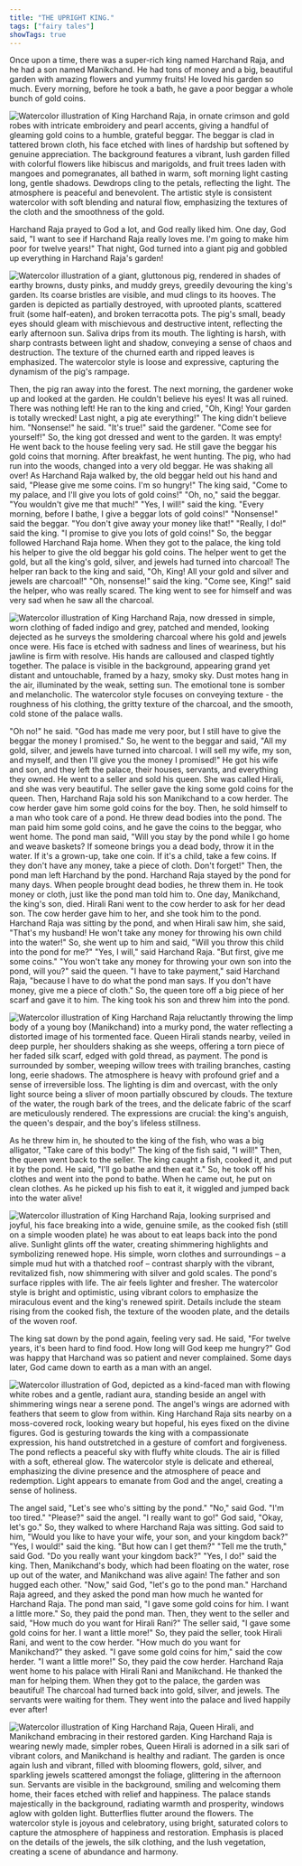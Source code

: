 ```yaml
---
title: "THE UPRIGHT KING."
tags: ["fairy tales"]
showTags: true
---
```


Once upon a time, there was a super-rich king named Harchand Raja, and he had a son named Manikchand. He had tons of money and a big, beautiful garden with amazing flowers and yummy fruits! He loved his garden so much. Every morning, before he took a bath, he gave a poor beggar a whole bunch of gold coins.

![Watercolor illustration of King Harchand Raja, in ornate crimson and gold robes with intricate embroidery and pearl accents, giving a handful of gleaming gold coins to a humble, grateful beggar. The beggar is clad in tattered brown cloth, his face etched with lines of hardship but softened by genuine appreciation. The background features a vibrant, lush garden filled with colorful flowers like hibiscus and marigolds, and fruit trees laden with mangoes and pomegranates, all bathed in warm, soft morning light casting long, gentle shadows. Dewdrops cling to the petals, reflecting the light. The atmosphere is peaceful and benevolent. The artistic style is consistent watercolor with soft blending and natural flow, emphasizing the textures of the cloth and the smoothness of the gold.](/images/image_fairy-tales-the-upright-king0.png)

Harchand Raja prayed to God a lot, and God really liked him. One day, God said, "I want to see if Harchand Raja really loves me. I'm going to make him poor for twelve years!" That night, God turned into a giant pig and gobbled up everything in Harchand Raja's garden!

![Watercolor illustration of a giant, gluttonous pig, rendered in shades of earthy browns, dusty pinks, and muddy greys, greedily devouring the king's garden. Its coarse bristles are visible, and mud clings to its hooves. The garden is depicted as partially destroyed, with uprooted plants, scattered fruit (some half-eaten), and broken terracotta pots. The pig's small, beady eyes should gleam with mischievous and destructive intent, reflecting the early afternoon sun. Saliva drips from its mouth. The lighting is harsh, with sharp contrasts between light and shadow, conveying a sense of chaos and destruction. The texture of the churned earth and ripped leaves is emphasized. The watercolor style is loose and expressive, capturing the dynamism of the pig's rampage.](/images/image_fairy-tales-the-upright-king1.png)

Then, the pig ran away into the forest. The next morning, the gardener woke up and looked at the garden. He couldn't believe his eyes! It was all ruined. There was nothing left! He ran to the king and cried, "Oh, King! Your garden is totally wrecked! Last night, a pig ate everything!" The king didn't believe him. "Nonsense!" he said. "It's true!" said the gardener. "Come see for yourself!" So, the king got dressed and went to the garden. It was empty! He went back to the house feeling very sad. He still gave the beggar his gold coins that morning. After breakfast, he went hunting. The pig, who had run into the woods, changed into a very old beggar. He was shaking all over! As Harchand Raja walked by, the old beggar held out his hand and said, "Please give me some coins. I'm so hungry!" The king said, "Come to my palace, and I'll give you lots of gold coins!" "Oh, no," said the beggar. "You wouldn't give me that much!" "Yes, I will!" said the king. "Every morning, before I bathe, I give a beggar lots of gold coins!" "Nonsense!" said the beggar. "You don't give away your money like that!" "Really, I do!" said the king. "I promise to give you lots of gold coins!" So, the beggar followed Harchand Raja home. When they got to the palace, the king told his helper to give the old beggar his gold coins. The helper went to get the gold, but all the king's gold, silver, and jewels had turned into charcoal! The helper ran back to the king and said, "Oh, King! All your gold and silver and jewels are charcoal!" "Oh, nonsense!" said the king. "Come see, King!" said the helper, who was really scared. The king went to see for himself and was very sad when he saw all the charcoal.

![Watercolor illustration of King Harchand Raja, now dressed in simple, worn clothing of faded indigo and grey, patched and mended, looking dejected as he surveys the smoldering charcoal where his gold and jewels once were. His face is etched with sadness and lines of weariness, but his jawline is firm with resolve. His hands are calloused and clasped tightly together. The palace is visible in the background, appearing grand yet distant and untouchable, framed by a hazy, smoky sky. Dust motes hang in the air, illuminated by the weak, setting sun. The emotional tone is somber and melancholic. The watercolor style focuses on conveying texture - the roughness of his clothing, the gritty texture of the charcoal, and the smooth, cold stone of the palace walls.](/images/image_fairy-tales-the-upright-king2.png)

"Oh no!" he said. "God has made me very poor, but I still have to give the beggar the money I promised." So, he went to the beggar and said, "All my gold, silver, and jewels have turned into charcoal. I will sell my wife, my son, and myself, and then I'll give you the money I promised!" He got his wife and son, and they left the palace, their houses, servants, and everything they owned. He went to a seller and sold his queen. She was called Hirali, and she was very beautiful. The seller gave the king some gold coins for the queen. Then, Harchand Raja sold his son Manikchand to a cow herder. The cow herder gave him some gold coins for the boy. Then, he sold himself to a man who took care of a pond. He threw dead bodies into the pond. The man paid him some gold coins, and he gave the coins to the beggar, who went home. The pond man said, "Will you stay by the pond while I go home and weave baskets? If someone brings you a dead body, throw it in the water. If it's a grown-up, take one coin. If it's a child, take a few coins. If they don't have any money, take a piece of cloth. Don't forget!" Then, the pond man left Harchand by the pond. Harchand Raja stayed by the pond for many days. When people brought dead bodies, he threw them in. He took money or cloth, just like the pond man told him to. One day, Manikchand, the king's son, died. Hirali Rani went to the cow herder to ask for her dead son. The cow herder gave him to her, and she took him to the pond. Harchand Raja was sitting by the pond, and when Hirali saw him, she said, "That's my husband! He won't take any money for throwing his own child into the water!" So, she went up to him and said, "Will you throw this child into the pond for me?" "Yes, I will," said Harchand Raja. "But first, give me some coins." "You won't take any money for throwing your own son into the pond, will you?" said the queen. "I have to take payment," said Harchand Raja, "because I have to do what the pond man says. If you don't have money, give me a piece of cloth." So, the queen tore off a big piece of her scarf and gave it to him. The king took his son and threw him into the pond.

![Watercolor illustration of King Harchand Raja reluctantly throwing the limp body of a young boy (Manikchand) into a murky pond, the water reflecting a distorted image of his tormented face. Queen Hirali stands nearby, veiled in deep purple, her shoulders shaking as she weeps, offering a torn piece of her faded silk scarf, edged with gold thread, as payment. The pond is surrounded by somber, weeping willow trees with trailing branches, casting long, eerie shadows. The atmosphere is heavy with profound grief and a sense of irreversible loss. The lighting is dim and overcast, with the only light source being a sliver of moon partially obscured by clouds. The texture of the water, the rough bark of the trees, and the delicate fabric of the scarf are meticulously rendered. The expressions are crucial: the king's anguish, the queen's despair, and the boy's lifeless stillness.](/images/image_fairy-tales-the-upright-king3.png)

As he threw him in, he shouted to the king of the fish, who was a big alligator, "Take care of this body!" The king of the fish said, "I will!" Then, the queen went back to the seller. The king caught a fish, cooked it, and put it by the pond. He said, "I'll go bathe and then eat it." So, he took off his clothes and went into the pond to bathe. When he came out, he put on clean clothes. As he picked up his fish to eat it, it wiggled and jumped back into the water alive!

![Watercolor illustration of King Harchand Raja, looking surprised and joyful, his face breaking into a wide, genuine smile, as the cooked fish (still on a simple wooden plate) he was about to eat leaps back into the pond alive. Sunlight glints off the water, creating shimmering highlights and symbolizing renewed hope. His simple, worn clothes and surroundings – a simple mud hut with a thatched roof – contrast sharply with the vibrant, revitalized fish, now shimmering with silver and gold scales. The pond's surface ripples with life. The air feels lighter and fresher. The watercolor style is bright and optimistic, using vibrant colors to emphasize the miraculous event and the king's renewed spirit. Details include the steam rising from the cooked fish, the texture of the wooden plate, and the details of the woven roof.](/images/image_fairy-tales-the-upright-king4.png)

The king sat down by the pond again, feeling very sad. He said, "For twelve years, it's been hard to find food. How long will God keep me hungry?" God was happy that Harchand was so patient and never complained. Some days later, God came down to earth as a man with an angel.

![Watercolor illustration of God, depicted as a kind-faced man with flowing white robes and a gentle, radiant aura, standing beside an angel with shimmering wings near a serene pond. The angel's wings are adorned with feathers that seem to glow from within. King Harchand Raja sits nearby on a moss-covered rock, looking weary but hopeful, his eyes fixed on the divine figures. God is gesturing towards the king with a compassionate expression, his hand outstretched in a gesture of comfort and forgiveness. The pond reflects a peaceful sky with fluffy white clouds. The air is filled with a soft, ethereal glow. The watercolor style is delicate and ethereal, emphasizing the divine presence and the atmosphere of peace and redemption. Light appears to emanate from God and the angel, creating a sense of holiness.](/images/image_fairy-tales-the-upright-king5.png)

The angel said, "Let's see who's sitting by the pond." "No," said God. "I'm too tired." "Please?" said the angel. "I really want to go!" God said, "Okay, let's go." So, they walked to where Harchand Raja was sitting. God said to him, "Would you like to have your wife, your son, and your kingdom back?" "Yes, I would!" said the king. "But how can I get them?" "Tell me the truth," said God. "Do you really want your kingdom back?" "Yes, I do!" said the king. Then, Manikchand's body, which had been floating on the water, rose up out of the water, and Manikchand was alive again! The father and son hugged each other. "Now," said God, "let's go to the pond man." Harchand Raja agreed, and they asked the pond man how much he wanted for Harchand Raja. The pond man said, "I gave some gold coins for him. I want a little more." So, they paid the pond man. Then, they went to the seller and said, "How much do you want for Hirali Rani?" The seller said, "I gave some gold coins for her. I want a little more!" So, they paid the seller, took Hirali Rani, and went to the cow herder. "How much do you want for Manikchand?" they asked. "I gave some gold coins for him," said the cow herder. "I want a little more!" So, they paid the cow herder. Harchand Raja went home to his palace with Hirali Rani and Manikchand. He thanked the man for helping them. When they got to the palace, the garden was beautiful! The charcoal had turned back into gold, silver, and jewels. The servants were waiting for them. They went into the palace and lived happily ever after!

![Watercolor illustration of King Harchand Raja, Queen Hirali, and Manikchand embracing in their restored garden. King Harchand Raja is wearing newly made, simpler robes, Queen Hirali is adorned in a silk sari of vibrant colors, and Manikchand is healthy and radiant. The garden is once again lush and vibrant, filled with blooming flowers, gold, silver, and sparkling jewels scattered amongst the foliage, glittering in the afternoon sun. Servants are visible in the background, smiling and welcoming them home, their faces etched with relief and happiness. The palace stands majestically in the background, radiating warmth and prosperity, windows aglow with golden light. Butterflies flutter around the flowers. The watercolor style is joyous and celebratory, using bright, saturated colors to capture the atmosphere of happiness and restoration. Emphasis is placed on the details of the jewels, the silk clothing, and the lush vegetation, creating a scene of abundance and harmony.](/images/image_fairy-tales-the-upright-king6.png)